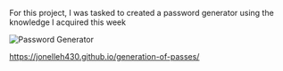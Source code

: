 For this project, I was tasked to created a password generator using the knowledge I acquired this week

![Password Generator](https://user-images.githubusercontent.com/88640007/133021118-48f3bb98-3bc5-4505-a875-6c57683f65ac.png)

https://jonelleh430.github.io/generation-of-passes/
